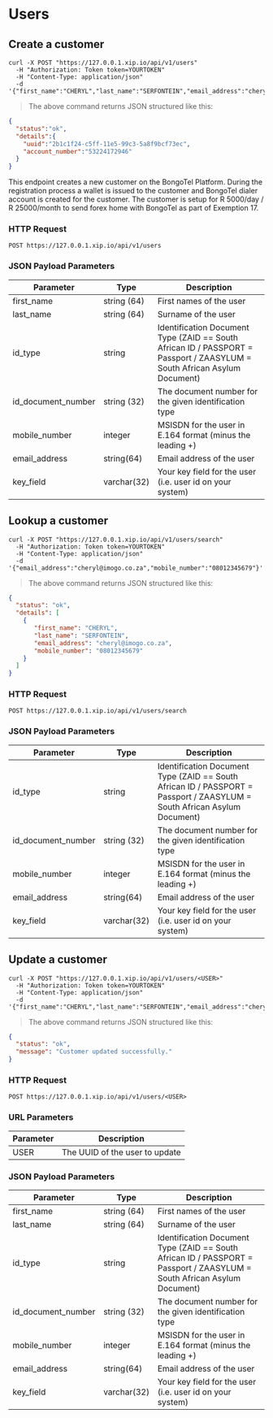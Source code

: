 # Users

## Create a customer

```shell
curl -X POST "https://127.0.0.1.xip.io/api/v1/users"
  -H "Authorization: Token token=YOURTOKEN"
  -H "Content-Type: application/json"
  -d '{"first_name":"CHERYL","last_name":"SERFONTEIN","email_address":"cheryl@imogo.co.za","mobile_number":"08012345679"}'
```

> The above command returns JSON structured like this:

```json
{
  "status":"ok",
  "details":{
    "uuid":"2b1c1f24-c5ff-11e5-99c3-5a8f9bcf73ec",
    "account_number":"53224172946"
  }
}
```

This endpoint creates a new customer on the BongoTel Platform.  During the
registration process a wallet is issued to the customer and BongoTel dialer
account is created for the customer.  The customer is setup for R 5000/day /
R 25000/month to send forex home with BongoTel as part of Exemption 17.

### HTTP Request

`POST https://127.0.0.1.xip.io/api/v1/users`

### JSON Payload Parameters

Parameter | Type | Description
--------- | ---- | -----------
first_name | string (64) | First names of the user
last_name | string (64) | Surname of the user
id_type | string | Identification Document Type (ZAID == South African ID / PASSPORT = Passport / ZAASYLUM = South African Asylum Document)
id_document_number | string (32) | The document number for the given identification type
mobile_number | integer | MSISDN for the user in E.164 format (minus the leading +)
email_address | string(64) | Email address of the user
key_field | varchar(32) | Your key field for the user (i.e. user id on your system)

## Lookup a customer

```shell
curl -X POST "https://127.0.0.1.xip.io/api/v1/users/search"
  -H "Authorization: Token token=YOURTOKEN"
  -H "Content-Type: application/json"
  -d '{"email_address":"cheryl@imogo.co.za","mobile_number":"08012345679"}'
```

> The above command returns JSON structured like this:

```json
{
  "status": "ok",
  "details": [
    {
       "first_name": "CHERYL",
       "last_name": "SERFONTEIN",
       "email_address": "cheryl@imogo.co.za",
       "mobile_number": "08012345679"
    }
  ]
}
```

### HTTP Request

`POST https://127.0.0.1.xip.io/api/v1/users/search`

### JSON Payload Parameters

Parameter | Type | Description
--------- | ---- | -----------
id_type | string | Identification Document Type (ZAID == South African ID / PASSPORT = Passport / ZAASYLUM = South African Asylum Document)
id_document_number | string (32) | The document number for the given identification type
mobile_number | integer | MSISDN for the user in E.164 format (minus the leading +)
email_address | string(64) | Email address of the user
key_field | varchar(32) | Your key field for the user (i.e. user id on your system)

## Update a customer

```shell
curl -X POST "https://127.0.0.1.xip.io/api/v1/users/<USER>"
  -H "Authorization: Token token=YOURTOKEN"
  -H "Content-Type: application/json"
  -d '{"first_name":"CHERYL","last_name":"SERFONTEIN","email_address":"cheryl@imogo.co.za","mobile_number":"08012345679"}'
```

> The above command returns JSON structured like this:

```json
{
  "status": "ok",
  "message": "Customer updated successfully."
}
```

### HTTP Request

`POST https://127.0.0.1.xip.io/api/v1/users/<USER>`

### URL Parameters

Parameter | Description
--------- | -----------
USER | The UUID of the user to update

### JSON Payload Parameters

Parameter | Type | Description
--------- | ---- | -----------
first_name | string (64) | First names of the user
last_name | string (64) | Surname of the user
id_type | string | Identification Document Type (ZAID == South African ID / PASSPORT = Passport / ZAASYLUM = South African Asylum Document)
id_document_number | string (32) | The document number for the given identification type
mobile_number | integer | MSISDN for the user in E.164 format (minus the leading +)
email_address | string(64) | Email address of the user
key_field | varchar(32) | Your key field for the user (i.e. user id on your system)
